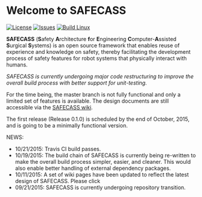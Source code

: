 # Welcome to SAFECASS

[![License](https://img.shields.io/github/license/safecass/safecass.svg)](https://github.com/safecass/safecass/blob/master/LICENSE)
[![Issues](https://img.shields.io/github/issues/safecass/safecass.svg)](https://github.com/safecass/safecass/issues)
[![Build Linux](https://img.shields.io/travis/safecass/safecass.svg)](https://travis-ci.org/safecass/safecass)


**SAFECASS** (**S**afety **A**rchitecture **f**or **E**ngineering
**C**omputer-**A**ssisted **S**urgical **S**ystems) is an open source framework
that enables reuse of experience and knowledge on safety, thereby facilitating
the development process of safety features for robot systems that physically
interact with humans.

*SAFECASS is currently undergoing major code restructuring to improve the
overall build process with better support for unit-testing.*  

For the time being, the master branch is not fully functional and only a
limited set of features is available.  The design documents are still
accessible via the [SAFECASS wiki](https://github.com/safecass/safecass/wiki).

The first release (Release 0.1.0) is scheduled by the end of October, 2015, and
is going to be a minimally functional version.

NEWS:
 * 10/21/2015: Travis CI build passes.
 * 10/19/2015: The build chain of SAFECASS is currently being re-written to
 make the overall build process simpler, easier, and cleaner.  This would also
 enable better handling of external dependency packages.
 * 10/11/2015: A set of wiki pages have been updated to reflect the latest
   design of SAFECASS.  Please click 
 * 09/21/2015: SAFECASS is currently undergoing repository transition.
